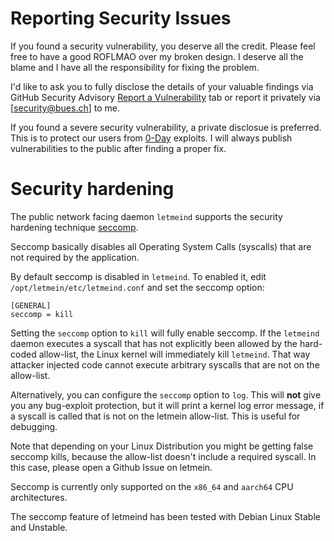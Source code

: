 # Reporting Security Issues

If you found a security vulnerability, you deserve all the credit.
Please feel free to have a good ROFLMAO over my broken design.
I deserve all the blame and I have all the responsibility for fixing the problem.

I'd like to ask you to fully disclose the details of your valuable findings via GitHub Security Advisory [Report a Vulnerability](https://github.com/mbuesch/letmein/security/advisories/new) tab or report it privately via [security@bues.ch] to me.

If you found a severe security vulnerability, a private disclosue is preferred.
This is to protect our users from [0-Day](https://en.wikipedia.org/wiki/Zero-day_vulnerability) exploits.
I will always publish vulnerabilities to the public after finding a proper fix.

# Security hardening

The public network facing daemon `letmeind` supports the security hardening technique [seccomp](https://en.wikipedia.org/wiki/Seccomp).

Seccomp basically disables all Operating System Calls (syscalls) that are not required by the application.

By default seccomp is disabled in `letmeind`.
To enabled it, edit `/opt/letmein/etc/letmeind.conf` and set the seccomp option:

```
[GENERAL]
seccomp = kill
```

Setting the `seccomp` option to `kill` will fully enable seccomp.
If the `letmeind` daemon executes a syscall that has not explicitly been allowed by the hard-coded allow-list, the Linux kernel will immediately kill `letmeind`.
That way attacker injected code cannot execute arbitrary syscalls that are not on the allow-list.

Alternatively, you can configure the `seccomp` option to `log`.
This will **not** give you any bug-exploit protection, but it will print a kernel log error message, if a syscall is called that is not on the letmein allow-list.
This is useful for debugging.

Note that depending on your Linux Distribution you might be getting false seccomp kills, because the allow-list doesn't include a required syscall.
In this case, please open a Github Issue on letmein.

Seccomp is currently only supported on the `x86_64` and `aarch64` CPU architectures.

The seccomp feature of letmeind has been tested with Debian Linux Stable and Unstable.
